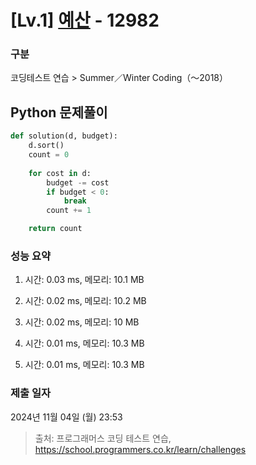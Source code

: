 # [Lv.1] [예산](https://school.programmers.co.kr/learn/courses/30/lessons/12982?language=python3) - 12982 

### 구분

코딩테스트 연습 > Summer／Winter Coding（～2018）

## Python 문제풀이

```py
def solution(d, budget):
    d.sort()
    count = 0
    
    for cost in d:
        budget -= cost
        if budget < 0:
            break
        count += 1

    return count

```

### 성능 요약

1. 시간: 0.03 ms, 메모리: 10.1 MB

2. 시간: 0.02 ms, 메모리: 10.2 MB
3. 시간: 0.02 ms, 메모리: 10 MB
4. 시간: 0.01 ms, 메모리: 10.3 MB
5. 시간: 0.01 ms, 메모리: 10.3 MB

### 제출 일자

2024년 11월 04일 (월) 23:53

> 출처: 프로그래머스 코딩 테스트 연습, https://school.programmers.co.kr/learn/challenges